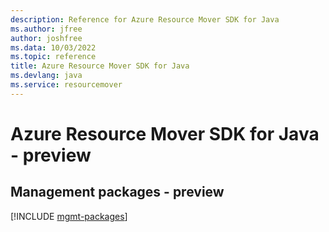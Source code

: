 ```yaml
---
description: Reference for Azure Resource Mover SDK for Java
ms.author: jfree
author: joshfree
ms.data: 10/03/2022
ms.topic: reference
title: Azure Resource Mover SDK for Java
ms.devlang: java
ms.service: resourcemover
---
```

# Azure Resource Mover SDK for Java - preview

## Management packages - preview
[!INCLUDE [mgmt-packages](resource-mover-mgmt-index.md)]
